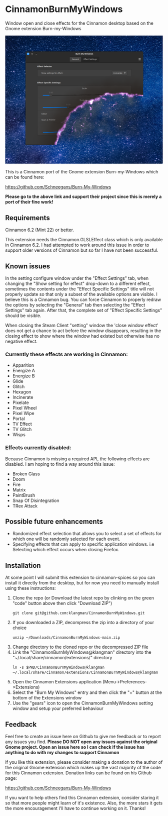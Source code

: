 # CinnamonBurnMyWindows

Window open and close effects for the Cinnamon desktop based on the Gnome extension Burn-my-Windows

![screen shot](CinnamonBurnMyWindows@klangman/screenshot.png)

This is a Cinnamon port of the Gnome extension Burn-my-Windows which can be found here: 

https://github.com/Schneegans/Burn-My-Windows

**Please go to the above link and support their project since this is merely a port of their fine work!**

## Requirements

Cinnamon 6.2 (Mint 22) or better. 

This extension needs the Cinnamon.GLSLEffect class which is only available in Cinnamon 6.2. I had attempted to work around this issue in order to support older versions of Cinnamon but so far I have not been successful.

## Known issues

In the setting configure window under the "Effect Settings" tab, when changing the "Show setting for effect" drop-down to a different effect, sometimes the contents under the "Effect Specific Settings" title will not properly update so that only a subset of the available options are visible. I believe this is a Cinnamon bug. You can force Cinnamon to properly redraw the options by selecting the "General" tab then selecting the "Effect Settings" tab again. After that, the complete set of "Effect Specific Settings" should be visible.

When closing the Steam Client "setting" window the 'close window effect' does not get a chance to act before the window disappears, resulting in the closing effect to show where the window had existed but otherwise has no negative effect.

### Currently these effects are working in Cinnamon:

- Apparition
- Energize A
- Energize B
- Glide
- Glitch
- Hexagon
- Incinerate
- Pixelate
- Pixel Wheel
- Pixel Wipe
- Portal
- TV Effect
- TV Glitch
- Wisps

### Effects currently disabled:

Because Cinnamon is missing a required API, the following effects are disabled. I am hoping to find a way around this issue:

- Broken Glass
- Doom
- Fire
- Matrix
- PaintBrush
- Snap Of Disintegration
- TRex Attack

## Possible future enhancements

- Randomized effect selection that allows you to select a set of effects for which one will be randomly selected for each event.
- Specifying effects that can apply to specific application windows. i.e Selecting which effect occurs when closing Firefox.

## Installation

At some point I will submit this extension to cinnamon-spices so you can install it directly from the desktop, but for now you need to manually install using these instructions:

1. Clone the repo (or Download the latest repo by clinking on the green "code" button above then click "Download ZIP")
    ```
    git clone git@github.com:klangman/CinnamonBurnMyWindows.git
    ```
2. If you downloaded a ZIP, decompress the zip into a directory of your choice
    ```
    unzip ~/Downloads/CinnamonBurnMyWindows-main.zip
    ```
3. Change directory to the cloned repo or the decompressed ZIP file
4. Link the "CinnamonBurnMyWindows@klangman" directory into the "~/.local/share/cinnamon/extensions/" directory
    ```
    ln -s $PWD/CinnamonBurnMyWindows@klangman ~/.local/share/cinnamon/extensions/CinnamonBurnMyWindows@klangman
    ```
5. Open the Cinnamon Extensions application (Menu->Preferences->Extensions)
6. Select the "Burn My Windows" entry and then click the "+" button at the bottom of the Extensions window
7. Use the "gears" icon to open the CinnamonBurnMyWindows setting window and setup your preferred behaviour

## Feedback

Feel free to create an issue here on Github to give me feedback or to report any issues you find. 
**Please DO NOT open any issues against the original Gnome project. Open an issue here so I can check if the issue has anything to do with my changes to support Cinnamon**

If you like this extension, please consider making a donation to the author of the original Gnome extension which makes up the vast majority of the code for this Cinnamon extension. Donation links can be found on his Github page:
 
https://github.com/Schneegans/Burn-My-Windows

If you want to help others find this Cinnamon extension, consider staring it so that more people might learn of it's existence.
Also, the more stars it gets the more encouragement I'll have to continue working on it.
Thanks!
